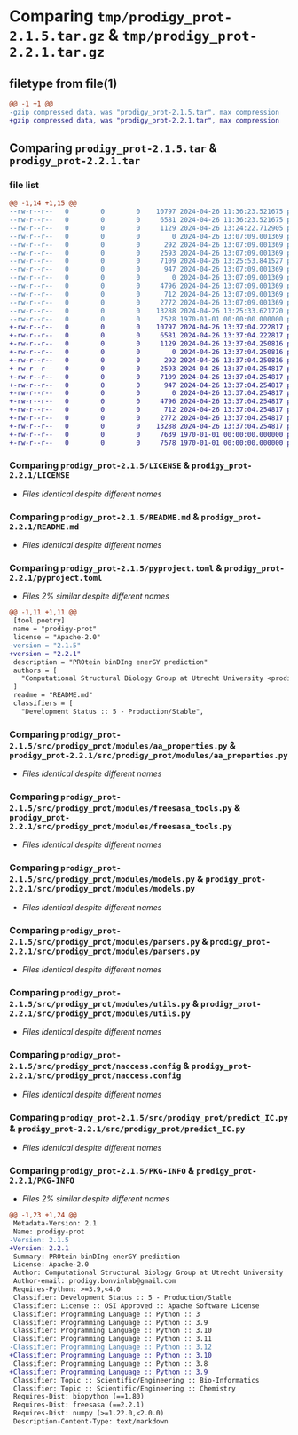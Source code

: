 # Comparing `tmp/prodigy_prot-2.1.5.tar.gz` & `tmp/prodigy_prot-2.2.1.tar.gz`

## filetype from file(1)

```diff
@@ -1 +1 @@
-gzip compressed data, was "prodigy_prot-2.1.5.tar", max compression
+gzip compressed data, was "prodigy_prot-2.2.1.tar", max compression
```

## Comparing `prodigy_prot-2.1.5.tar` & `prodigy_prot-2.2.1.tar`

### file list

```diff
@@ -1,14 +1,15 @@
--rw-r--r--   0        0        0    10797 2024-04-26 11:36:23.521675 prodigy_prot-2.1.5/LICENSE
--rw-r--r--   0        0        0     6581 2024-04-26 11:36:23.521675 prodigy_prot-2.1.5/README.md
--rw-r--r--   0        0        0     1129 2024-04-26 13:24:22.712905 prodigy_prot-2.1.5/pyproject.toml
--rw-r--r--   0        0        0        0 2024-04-26 13:07:09.001369 prodigy_prot-2.1.5/src/prodigy_prot/__init__.py
--rw-r--r--   0        0        0      292 2024-04-26 13:07:09.001369 prodigy_prot-2.1.5/src/prodigy_prot/modules/__init__.py
--rw-r--r--   0        0        0     2593 2024-04-26 13:07:09.001369 prodigy_prot-2.1.5/src/prodigy_prot/modules/aa_properties.py
--rw-r--r--   0        0        0     7109 2024-04-26 13:25:53.841527 prodigy_prot-2.1.5/src/prodigy_prot/modules/freesasa_tools.py
--rw-r--r--   0        0        0      947 2024-04-26 13:07:09.001369 prodigy_prot-2.1.5/src/prodigy_prot/modules/models.py
--rw-r--r--   0        0        0        0 2024-04-26 13:07:09.001369 prodigy_prot-2.1.5/src/prodigy_prot/modules/nis_utils.py
--rw-r--r--   0        0        0     4796 2024-04-26 13:07:09.001369 prodigy_prot-2.1.5/src/prodigy_prot/modules/parsers.py
--rw-r--r--   0        0        0      712 2024-04-26 13:07:09.001369 prodigy_prot-2.1.5/src/prodigy_prot/modules/utils.py
--rw-r--r--   0        0        0     2772 2024-04-26 13:07:09.001369 prodigy_prot-2.1.5/src/prodigy_prot/naccess.config
--rw-r--r--   0        0        0    13288 2024-04-26 13:25:33.621720 prodigy_prot-2.1.5/src/prodigy_prot/predict_IC.py
--rw-r--r--   0        0        0     7528 1970-01-01 00:00:00.000000 prodigy_prot-2.1.5/PKG-INFO
+-rw-r--r--   0        0        0    10797 2024-04-26 13:37:04.222817 prodigy_prot-2.2.1/LICENSE
+-rw-r--r--   0        0        0     6581 2024-04-26 13:37:04.222817 prodigy_prot-2.2.1/README.md
+-rw-r--r--   0        0        0     1129 2024-04-26 13:37:04.250816 prodigy_prot-2.2.1/pyproject.toml
+-rw-r--r--   0        0        0        0 2024-04-26 13:37:04.250816 prodigy_prot-2.2.1/src/prodigy_prot/__init__.py
+-rw-r--r--   0        0        0      292 2024-04-26 13:37:04.250816 prodigy_prot-2.2.1/src/prodigy_prot/modules/__init__.py
+-rw-r--r--   0        0        0     2593 2024-04-26 13:37:04.254817 prodigy_prot-2.2.1/src/prodigy_prot/modules/aa_properties.py
+-rw-r--r--   0        0        0     7109 2024-04-26 13:37:04.254817 prodigy_prot-2.2.1/src/prodigy_prot/modules/freesasa_tools.py
+-rw-r--r--   0        0        0      947 2024-04-26 13:37:04.254817 prodigy_prot-2.2.1/src/prodigy_prot/modules/models.py
+-rw-r--r--   0        0        0        0 2024-04-26 13:37:04.254817 prodigy_prot-2.2.1/src/prodigy_prot/modules/nis_utils.py
+-rw-r--r--   0        0        0     4796 2024-04-26 13:37:04.254817 prodigy_prot-2.2.1/src/prodigy_prot/modules/parsers.py
+-rw-r--r--   0        0        0      712 2024-04-26 13:37:04.254817 prodigy_prot-2.2.1/src/prodigy_prot/modules/utils.py
+-rw-r--r--   0        0        0     2772 2024-04-26 13:37:04.254817 prodigy_prot-2.2.1/src/prodigy_prot/naccess.config
+-rw-r--r--   0        0        0    13288 2024-04-26 13:37:04.254817 prodigy_prot-2.2.1/src/prodigy_prot/predict_IC.py
+-rw-r--r--   0        0        0     7639 1970-01-01 00:00:00.000000 prodigy_prot-2.2.1/setup.py
+-rw-r--r--   0        0        0     7578 1970-01-01 00:00:00.000000 prodigy_prot-2.2.1/PKG-INFO
```

### Comparing `prodigy_prot-2.1.5/LICENSE` & `prodigy_prot-2.2.1/LICENSE`

 * *Files identical despite different names*

### Comparing `prodigy_prot-2.1.5/README.md` & `prodigy_prot-2.2.1/README.md`

 * *Files identical despite different names*

### Comparing `prodigy_prot-2.1.5/pyproject.toml` & `prodigy_prot-2.2.1/pyproject.toml`

 * *Files 2% similar despite different names*

```diff
@@ -1,11 +1,11 @@
 [tool.poetry]
 name = "prodigy-prot"
 license = "Apache-2.0"
-version = "2.1.5"
+version = "2.2.1"
 description = "PROtein binDIng enerGY prediction"
 authors = [
   "Computational Structural Biology Group at Utrecht University <prodigy.bonvinlab@gmail.com>",
 ]
 readme = "README.md"
 classifiers = [
   "Development Status :: 5 - Production/Stable",
```

### Comparing `prodigy_prot-2.1.5/src/prodigy_prot/modules/aa_properties.py` & `prodigy_prot-2.2.1/src/prodigy_prot/modules/aa_properties.py`

 * *Files identical despite different names*

### Comparing `prodigy_prot-2.1.5/src/prodigy_prot/modules/freesasa_tools.py` & `prodigy_prot-2.2.1/src/prodigy_prot/modules/freesasa_tools.py`

 * *Files identical despite different names*

### Comparing `prodigy_prot-2.1.5/src/prodigy_prot/modules/models.py` & `prodigy_prot-2.2.1/src/prodigy_prot/modules/models.py`

 * *Files identical despite different names*

### Comparing `prodigy_prot-2.1.5/src/prodigy_prot/modules/parsers.py` & `prodigy_prot-2.2.1/src/prodigy_prot/modules/parsers.py`

 * *Files identical despite different names*

### Comparing `prodigy_prot-2.1.5/src/prodigy_prot/modules/utils.py` & `prodigy_prot-2.2.1/src/prodigy_prot/modules/utils.py`

 * *Files identical despite different names*

### Comparing `prodigy_prot-2.1.5/src/prodigy_prot/naccess.config` & `prodigy_prot-2.2.1/src/prodigy_prot/naccess.config`

 * *Files identical despite different names*

### Comparing `prodigy_prot-2.1.5/src/prodigy_prot/predict_IC.py` & `prodigy_prot-2.2.1/src/prodigy_prot/predict_IC.py`

 * *Files identical despite different names*

### Comparing `prodigy_prot-2.1.5/PKG-INFO` & `prodigy_prot-2.2.1/PKG-INFO`

 * *Files 2% similar despite different names*

```diff
@@ -1,23 +1,24 @@
 Metadata-Version: 2.1
 Name: prodigy-prot
-Version: 2.1.5
+Version: 2.2.1
 Summary: PROtein binDIng enerGY prediction
 License: Apache-2.0
 Author: Computational Structural Biology Group at Utrecht University
 Author-email: prodigy.bonvinlab@gmail.com
 Requires-Python: >=3.9,<4.0
 Classifier: Development Status :: 5 - Production/Stable
 Classifier: License :: OSI Approved :: Apache Software License
 Classifier: Programming Language :: Python :: 3
 Classifier: Programming Language :: Python :: 3.9
 Classifier: Programming Language :: Python :: 3.10
 Classifier: Programming Language :: Python :: 3.11
-Classifier: Programming Language :: Python :: 3.12
+Classifier: Programming Language :: Python :: 3.10
 Classifier: Programming Language :: Python :: 3.8
+Classifier: Programming Language :: Python :: 3.9
 Classifier: Topic :: Scientific/Engineering :: Bio-Informatics
 Classifier: Topic :: Scientific/Engineering :: Chemistry
 Requires-Dist: biopython (==1.80)
 Requires-Dist: freesasa (==2.2.1)
 Requires-Dist: numpy (>=1.22.0,<2.0.0)
 Description-Content-Type: text/markdown
```

